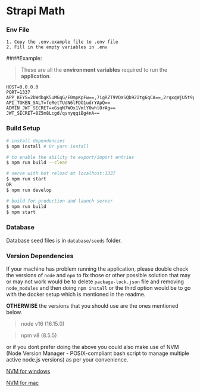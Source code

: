 # Strapi Math


### Env File
```
1. Copy the .env.example file to .env file
2. Fill in the empty variables in .env
```
####Example:
> These are all the **environment variables** required to run the **application**.

```
HOST=0.0.0.0
PORT=1337
APP_KEYS=2bWdbgK5uMGqG/E0mpKpFw==,7igRZT9VQaSQb92Itg6qCA==,2rqxqWjU5t9pBxly1xuyvw==,f7t+ADQvEu6XA+IkyWE1Ew==
API_TOKEN_SALT=feRetTUdN6lFDO1udrYApQ==
ADMIN_JWT_SECRET=xGsqN7WOx1VmlY0whl0rAg==
JWT_SECRET=8Z5m8Lcgd/qsnyqqiBg4nA==
```

### Build Setup

``` bash
# install dependencies
$ npm install # Or yarn install

# to enable the ability to export/import entries
$ npm run build --clean

# serve with hot reload at localhost:1337
$ npm run start
OR 
$ npm run develop

# build for production and launch server
$ npm run build
$ npm start

```

### Database

Database seed files is in `database/seeds` folder.


### Version Dependencies

If your machine has problem running the application, please double check the versions of `node` and `npm` to fix those or other possible solution that may or may not work would be to delete `package-lock.json` file and removing `node_modules` and then doing `npm install` or the third option would be to go with the docker setup which is mentioned in the readme.

**OTHERWISE** the versions that you should use are the ones mentioned below.

> node v16 (16.15.0)

> npm v8 (8.5.5)

or if you dont prefer doing the above you could also make use of NVM (Node Version Manager - POSIX-compliant bash script to manage multiple active node.js versions) as per your convenience.

[NVM for windows](https://content.breatheco.de/en/how-to/nvm-install-windows#:~:text=Steps%20to%20install%20with%20nvm%3A&text=Install%20nvm%20Go%20to%20your,that%20you%20will%20hit%20too.)

[NVM for mac](https://tecadmin.net/install-nvm-macos-with-homebrew/)
